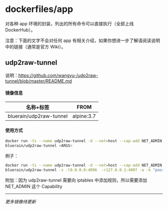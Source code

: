 # dockerfiles/app
对各种 app 环境的封装，列出的所有命令可以直接执行（全部上线 DockerHub）。

注意：下面的文字不会对任何 app 有相关介绍，如果你想进一步了解请阅读说明中的链接（通常是官方 Wiki）。

## udp2raw-tunnel

说明：https://github.com/wangyu-/udp2raw-tunnel/blob/master/README.md

#### 镜像信息

|名称+标签|FROM|
|--------|--------|
|bluerain/udp2raw-tunnel|alpine:3.7|

#### 使用方式

```` bash
docker run -ti --name udp2raw-tunnel -d --net=host --cap-add NET_ADMIN --restart=always \
bluerain/udp2raw-tunnel <ARGS>
````

例子：

```` bash
docker run -ti --name udp2raw-tunnel -d --net=host --cap-add NET_ADMIN --restart=always \
bluerain/udp2raw-tunnel -s -l0.0.0.0:4096  -r127.0.0.1:4097 -a -k "passwd" --raw-mode faketcp --cipher-mode xor
````

附加：因为 udp2raw-tunnel 需要向 iptables 中添加规则，所以需要添加 NET_ADMIN 这个 Capability

___

*更多镜像待更新*
